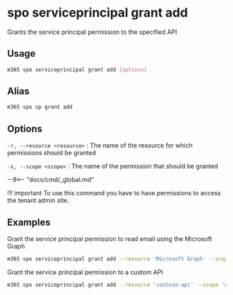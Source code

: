 # spo serviceprincipal grant add

Grants the service principal permission to the specified API

## Usage

```sh
m365 spo serviceprincipal grant add [options]
```

## Alias

```sh
m365 spo sp grant add
```

## Options

`-r, --resource <resource>`
: The name of the resource for which permissions should be granted

`-s, --scope <scope>`
: The name of the permission that should be granted

--8<-- "docs/cmd/_global.md"

!!! important
    To use this command you have to have permissions to access the tenant admin site.

## Examples

Grant the service principal permission to read email using the Microsoft Graph

```sh
m365 spo serviceprincipal grant add --resource 'Microsoft Graph' --scope 'Mail.Read'
```

Grant the service principal permission to a custom API

```sh
m365 spo serviceprincipal grant add --resource 'contoso-api' --scope 'user_impersonation'
```